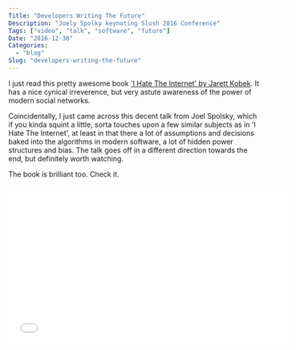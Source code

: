 ```yaml
---
Title: "Developers Writing The Future"
Description: "Joely Spolky keynoting Slush 2016 Conference"
Tags: ["video", "talk", "software", "future"]
Date: "2016-12-30"
Categories:
  - "blog"
Slug: "developers-writing-the-future"
---
```


I just read this pretty awesome book <a href="http://weheardyoulikebooks.com/releases/i-hate-the-internet/">'I Hate The Internet' by Jarett Kobek</a>. It has a nice cynical irreverence, but very astute awareness of the power of modern social networks.

Coincidentally, I just came across this decent talk from Joel Spolsky, which if you kinda squint a little, sorta touches upon a few similar subjects as in 'I Hate The Internet', at least in that there a lot of assumptions and decisions baked into the algorithms in modern software, a lot of hidden power structures and bias. The talk goes off in a different direction towards the end, but definitely worth watching. 

The book is brilliant too. Check it.

<div class="video-container">
<iframe width="560" height="315" src="//www.youtube.com/embed/AGyIbZotKlk" frameborder="0" allowfullscreen></iframe>
</div>
